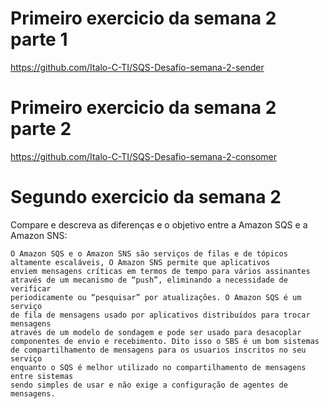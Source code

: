 # Primeiro exercicio da semana 2 parte 1
https://github.com/Italo-C-TI/SQS-Desafio-semana-2-sender
# Primeiro exercicio da semana 2 parte 2
https://github.com/Italo-C-TI/SQS-Desafio-semana-2-consomer
# Segundo exercicio da semana 2
Compare e descreva as diferenças e o objetivo entre a Amazon SQS e a Amazon SNS:

    O Amazon SQS e o Amazon SNS são serviços de filas e de tópicos
    altamente escaláveis, O Amazon SNS permite que aplicativos 
    enviem mensagens críticas em termos de tempo para vários assinantes 
    através de um mecanismo de “push”, eliminando a necessidade de verificar 
    periodicamente ou “pesquisar” por atualizações. O Amazon SQS é um serviço 
    de fila de mensagens usado por aplicativos distribuídos para trocar mensagens 
    através de um modelo de sondagem e pode ser usado para desacoplar 
    componentes de envio e recebimento. Dito isso o SBS é um bom sistemas 
    de compartilhamento de mensagens para os usuarios inscritos no seu serviço 
    enquanto o SQS é melhor utilizado no compartilhamento de mensagens entre sistemas
    sendo simples de usar e não exige a configuração de agentes de mensagens.
